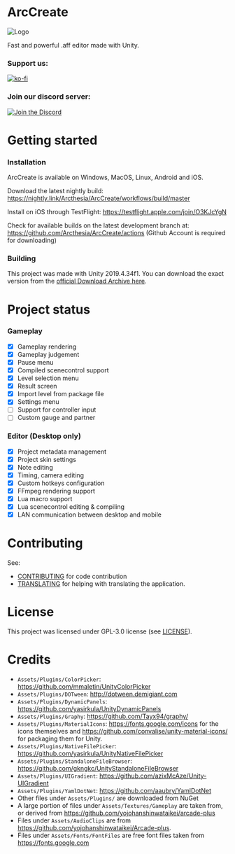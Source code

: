 # ArcCreate

![Logo](Assets/Textures/Logos/LoLogoFull.png?raw=true "Title")

Fast and powerful .aff editor made with Unity.

### Support us:

[![ko-fi](https://ko-fi.com/img/githubbutton_sm.svg)](https://ko-fi.com/Q5Q1JE1B1)

### Join our discord server:

[![Join the Discord](https://discord.com/api/guilds/1083452023250354206/widget.png?style=banner4)](https://discord.gg/x5AqMQkyck)

# Getting started

### Installation

ArcCreate is available on Windows, MacOS, Linux, Android and iOS.

Download the latest nightly build: https://nightly.link/Arcthesia/ArcCreate/workflows/build/master

Install on iOS through TestFlight: https://testflight.apple.com/join/O3KJcYgN

Check for available builds on the latest development branch at: https://github.com/Arcthesia/ArcCreate/actions (Github Account is required for downloading)

### Building

This project was made with Unity 2019.4.34f1. You can download the exact version from the [official Download Archive here](https://unity.com/releases/editor/archive).

# Project status

### Gameplay
- [x] Gameplay rendering
- [x] Gameplay judgement
- [x] Pause menu
- [x] Compiled scenecontrol support
- [x] Level selection menu
- [x] Result screen
- [x] Import level from package file
- [x] Settings menu
- [ ] Support for controller input
- [ ] Custom gauge and partner

### Editor (Desktop only)
- [x] Project metadata management
- [x] Project skin settings
- [x] Note editing
- [x] Timing, camera editing
- [x] Custom hotkeys configuration
- [x] FFmpeg rendering support
- [x] Lua macro support
- [x] Lua scenecontrol editing & compiling
- [x] LAN communication between desktop and mobile

# Contributing

See:
- [CONTRIBUTING](CONTRIBUTING.md) for code contribution
- [TRANSLATING](TRANSLATING.md) for helping with translating the application.

# License

This project was licensed under GPL-3.0 license (see [LICENSE](LICENSE)).

# Credits

- `Assets/Plugins/ColorPicker`: https://github.com/mmaletin/UnityColorPicker
- `Assets/Plugins/DOTween`: http://dotween.demigiant.com
- `Assets/Plugins/DynamicPanels`: https://github.com/yasirkula/UnityDynamicPanels
- `Assets/Plugins/Graphy`: https://github.com/Tayx94/graphy/
- `Assets/Plugins/MaterialIcons`: https://fonts.google.com/icons for the icons themselves and https://github.com/convalise/unity-material-icons/ for packaging them for Unity.
- `Assets/Plugins/NativeFilePicker`: https://github.com/yasirkula/UnityNativeFilePicker
- `Assets/Plugins/StandaloneFileBrowser`: https://github.com/gkngkc/UnityStandaloneFileBrowser
- `Assets/Plugins/UIGradient`: https://github.com/azixMcAze/Unity-UIGradient
- `Assets/Plugins/YamlDotNet`: https://github.com/aaubry/YamlDotNet
- Other files under `Assets/Plugins/` are downloaded from NuGet
- A large portion of files under `Assets/Textures/Gameplay` are taken from, or derived from https://github.com/yojohanshinwataikei/arcade-plus
- Files under `Assets/AudioClips` are from https://github.com/yojohanshinwataikei/Arcade-plus.
- Files under `Assets/Fonts/FontFiles` are free font files taken from https://fonts.google.com

